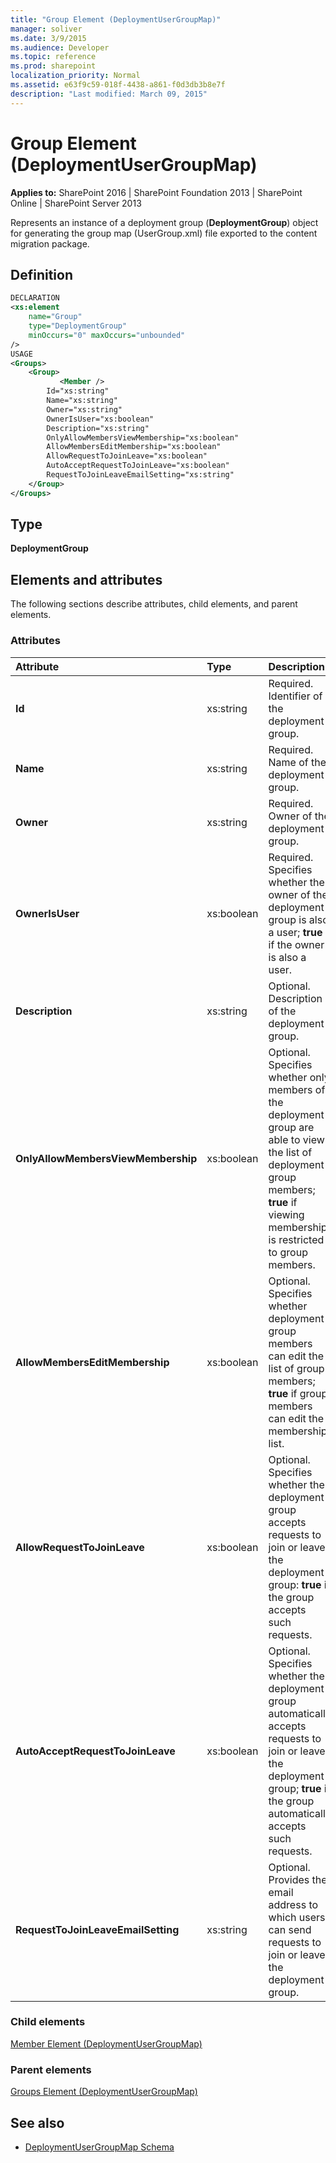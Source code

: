 ```yaml
---
title: "Group Element (DeploymentUserGroupMap)"
manager: soliver
ms.date: 3/9/2015
ms.audience: Developer
ms.topic: reference
ms.prod: sharepoint
localization_priority: Normal
ms.assetid: e63f9c59-018f-4438-a861-f0d3db3b8e7f
description: "Last modified: March 09, 2015"
---
```


# Group Element (DeploymentUserGroupMap)

**Applies to:** SharePoint 2016 | SharePoint Foundation 2013 | SharePoint Online | SharePoint Server 2013
  
Represents an instance of a deployment group (**DeploymentGroup**) object for generating the group map (UserGroup.xml) file exported to the content migration package.

## Definition

```XML
DECLARATION
<xs:element 
    name="Group" 
    type="DeploymentGroup" 
    minOccurs="0" maxOccurs="unbounded" 
/>
USAGE
<Groups>
    <Group>
           <Member />
        Id="xs:string"
        Name="xs:string"
        Owner="xs:string"
        OwnerIsUser="xs:boolean"
        Description="xs:string"
        OnlyAllowMembersViewMembership="xs:boolean"
        AllowMembersEditMembership="xs:boolean"
        AllowRequestToJoinLeave="xs:boolean"
        AutoAcceptRequestToJoinLeave="xs:boolean"
        RequestToJoinLeaveEmailSetting="xs:string"
    </Group>
</Groups>

```

## Type

**DeploymentGroup**
  
## Elements and attributes

The following sections describe attributes, child elements, and parent elements.

### Attributes

|**Attribute**|**Type**|**Description**|
|:-----|:-----|:-----|
|**Id** <br/> |xs:string  <br/> |Required. Identifier of the deployment group.  <br/> |
|**Name** <br/> |xs:string  <br/> |Required. Name of the deployment group.  <br/> |
|**Owner** <br/> |xs:string  <br/> |Required. Owner of the deployment group.  <br/> |
|**OwnerIsUser**  <br/> |xs:boolean  <br/> |Required. Specifies whether the owner of the deployment group is also a user; **true** if the owner is also a user.  <br/> |
|**Description** <br/> |xs:string  <br/> |Optional. Description of the deployment group.  <br/> |
|**OnlyAllowMembersViewMembership** <br/> |xs:boolean  <br/> |Optional. Specifies whether only members of the deployment group are able to view the list of deployment group members; **true** if viewing membership is restricted to group members.  <br/> |
|**AllowMembersEditMembership** <br/> |xs:boolean  <br/> |Optional. Specifies whether deployment group members can edit the list of group members; **true** if group members can edit the membership list.  <br/> |
|**AllowRequestToJoinLeave** <br/> |xs:boolean  <br/> |Optional. Specifies whether the deployment group accepts requests to join or leave the deployment group: **true** if the group accepts such requests.  <br/> |
|**AutoAcceptRequestToJoinLeave** <br/> |xs:boolean  <br/> |Optional. Specifies whether the deployment group automatically accepts requests to join or leave the deployment group; **true** if the group automatically accepts such requests.  <br/> |
|**RequestToJoinLeaveEmailSetting** <br/> |xs:string  <br/> |Optional. Provides the email address to which users can send requests to join or leave the deployment group.  <br/> |
   
### Child elements

[Member Element (DeploymentUserGroupMap)](member-element-deploymentusergroupmap.md)
   
### Parent elements

[Groups Element (DeploymentUserGroupMap)](groups-element-deploymentusergroupmap.md)
   
## See also

- [DeploymentUserGroupMap Schema](deploymentusergroupmap-schema.md)

